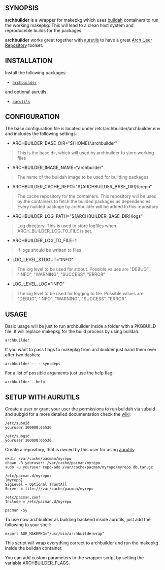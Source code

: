 ## SYNOPSIS
  
__archbuilder__ is a wrapper for makepkg which uses [buildah](https://buildah.io/) containers
to run the working makepkg.
This will lead to a clean host system and reproduceble builds for the packages.

__archbuilder__ works great together with [aurutils](https://github.com/AladW/aurutils) to have 
a great [Arch User Repository](https://wiki.archlinux.org/index.php/Arch_User_Repository) toolset.
  
## INSTALLATION

Install the following packages:

* [`archbuilder`](https://aur.archlinux.org/packages/archbuilder)

and optional aurutils:
* [`aurutils`](https://aur.archlinux.org/packages/aurutils)

## CONFIGURATION

The base configuration file is located under /etc/archbuilder/archbuilder.env and includes the following settings:

* ARCHBUILDER_BASE_DIR="${HOME}/.archbuilder"
> This is the base dir, which will used by archbuilder to store working files
* ARCHBUILDER_IMAGE_NAME="archbuilder"
> The name of the buildah image to be used for building packages
* ARCHBUILDER_CACHE_REPO="${ARCHBUILDER_BASE_DIR}/crepo"
> The cache repository for the containers. This repository will be used
> by the containers to fetch the builded packages as dependencies.
> Every builded package by archbuilder will be added to this repository
* ARCHBUILDER_LOG_PATH="${ARCHBUILDER_BASE_DIR}/logs"
> Log directory. This is used to store logfiles when ARCH_BUILDER_LOG_TO_FILE is set.
* ARCHBUILDER_LOG_TO_FILE=1
> If logs should be written to files
* LOG_LEVEL_STDOUT="INFO"
> The log level to be used for stdout. Possible values are "DEBUG", "INFO", "WARNING", "SUCCESS", "ERROR"
* LOG_LEVEL_LOG="INFO"
> The log level to be used for logging to file. Possible values are "DEBUG", "INFO", "WARNING", "SUCCESS", "ERROR"

## USAGE

Basic usage will be just to run archbuilder inside a folder with a PKGBUILD file.
It will replace makepkg for the build process by using buildah.

    archbuilder
    
If you want to pass flags to makepkg from archbuilder just hand them over after two dashes:

    archbuilder -- --syncdeps

For a list of possible arguments just use the help flag:

    archbuilder --help
    
## SETUP WITH AURUTILS

Create a user or grant your user the permissions to run buildah via subuid and subgid for a more detailed documentation check the [wiki](https://wiki.archlinux.org/title/Buildah):

    /etc/subuid
    youruser:100000:65536
    
    /etc/subgid
    youruser:100000:65536
    
Create a repository, that is owned by this user for using [aurutils](https://github.com/AladW/aurutils):

    mkdir /var/cache/pacman/myrepo
    chown -R youruser: /var/cache/pacman/myrepo
    sudo -u youruser repo-add /var/cache/pacman/myrepo/myrepo.db.tar.gz
    
    /etc/pacman.d/myrepo:
    [myrepo]
    SigLevel = Optional TrustAll
    Server = file:///var/cache/pacman/myrepo
    
    /etc/pacman.conf
    Include = /etc/pacman.d/myrepo
    
    pacman -Sy
    
To use now archbuilder as building backend inside aurutils, just add the following to your shell:

    export AUR_MAKEPKG="/usr/bin/archbuilderwrap"
    
This script will wrap everything correct to archbuilder and run the makepkg inside the buildah container.

You can add custom parameters to the wrapper script by setting the variable ARCHBUILDER_FLAGS.
